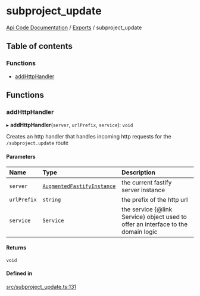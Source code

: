 # subproject\_update
 
[Api Code Documentation](../README.md) / [Exports](../modules.md) / subproject\_update

## Table of contents

### Functions

- [addHttpHandler](subproject_update.md#addhttphandler)

## Functions

### addHttpHandler

▸ **addHttpHandler**(`server`, `urlPrefix`, `service`): `void`

Creates an http handler that handles incoming http requests for the `/subproject.update` route

#### Parameters

| Name | Type | Description |
| :------ | :------ | :------ |
| `server` | [`AugmentedFastifyInstance`](../interfaces/types.AugmentedFastifyInstance.md) | the current fastify server instance |
| `urlPrefix` | `string` | the prefix of the http url |
| `service` | `Service` | the service {@link Service} object used to offer an interface to the domain logic |

#### Returns

`void`

#### Defined in

[src/subproject_update.ts:131](https://github.com/openkfw/TruBudget/blob/b9aaff0/api/src/subproject_update.ts#L131)
